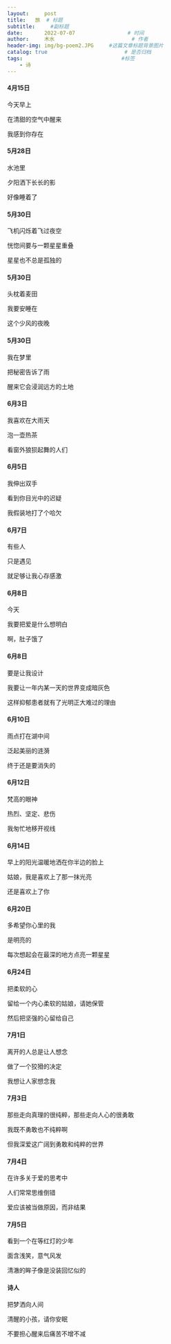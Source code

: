 ```yaml
---
layout:     post                       
title:   旅  # 标题
subtitle:     #副标题
date:       2022-07-07                 # 时间
author:     木水                         # 作者
header-img: img/bg-poem2.JPG     #这篇文章标题背景图片
catalog: true                         # 是否归档
tags:                                #标签
    - 诗
---
```


#### 4月15日
今天早上

在清甜的空气中醒来

我感到你存在

#### 5月28日
水池里

夕阳洒下长长的影

好像睡着了

#### 5月30日
飞机闪烁着飞过夜空

恍惚间要与一颗星星重叠

星星也不总是孤独的

#### 5月30日
头枕着麦田

我要安睡在

这个少风的夜晚

#### 5月30日
我在梦里

把秘密告诉了雨

醒来它会浸润远方的土地

#### 6月3日
我喜欢在大雨天

泡一壶热茶

看窗外狼狈起舞的人们

#### 6月5日
我伸出双手

看到你目光中的迟疑

我假装地打了个哈欠

#### 6月7日
有些人

只是遇见

就足够让我心存感激

#### 6月8日
今天

我要把爱是什么想明白

啊，肚子饿了

#### 6月8日
要是让我设计

我要让一年内某一天的世界变成暗灰色

这样抑郁患者就有了光明正大难过的理由

#### 6月10日
雨点打在湖中间

泛起美丽的涟漪

终于还是要消失的

#### 6月12日
梵高的眼神

热烈、坚定、悲伤

我匆忙地移开视线

#### 6月14日
早上的阳光温暖地洒在你半边的脸上

姑娘，我是喜欢上了那一抹光亮

还是喜欢上了你

#### 6月20日
多希望你心里的我

是明亮的

每次想起会在最深的地方点亮一颗星星

#### 6月24日
把柔软的心

留给一个内心柔软的姑娘，请她保管

然后把坚强的心留给自己

#### 7月1日
离开的人总是让人想念

做了一个狡猾的决定

我想让人家想念我

#### 7月3日
那些走向真理的很纯粹，那些走向人心的很勇敢

我既不勇敢也不纯粹啊

但我深爱这广阔到勇敢和纯粹的世界

#### 7月4日
在许多关于爱的思考中

人们常常思维倒错

爱应该被当做原因，而非结果

#### 7月5日
看到一个在等红灯的少年

面含浅笑，意气风发

清澈的眸子像是没装回忆似的

#### 诗人
把梦洒向人间

清醒的小孩，请你安眠

不要担心醒来后痛苦不增不减
